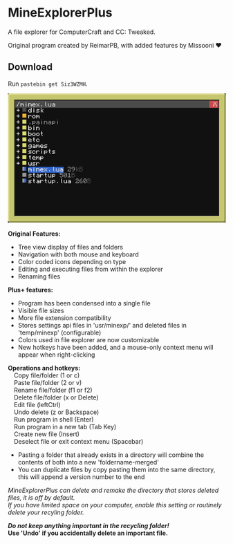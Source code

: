 # MineExplorerPlus

A file explorer for ComputerCraft and CC: Tweaked. 

Original program created by ReimarPB, 
with added features by Missooni ♥

## Download
Run `pastebin get Siz3WZMH`.

![Screenshot](screenshot.png)

**Original Features:**
- Tree view display of files and folders
- Navigation with both mouse and keyboard
- Color coded icons depending on type
- Editing and executing files from within the explorer
- Renaming files

**Plus+ features:**
- Program has been condensed into a single file
- Visible file sizes
- More file extension compatibility
- Stores settings api files in 'usr/minexp/' and deleted files in 'temp/minexp' (configurable)
- Colors used in file explorer are now customizable
- New hotkeys have been added, and a mouse-only context menu will appear when right-clicking

**Operations and hotkeys:**\
 Copy file/folder (1 or c)\
 Paste file/folder (2 or v)\
 Rename file/folder (f1 or f2)\
 Delete file/folder (x or Delete)\
 Edit file (leftCtrl)\
 Undo delete (z or Backspace)\
 Run program in shell (Enter)\
 Run program in a new tab (Tab Key)\
 Create new file (Insert)\
 Deselect file or exit context menu (Spacebar)

- Pasting a folder that already exists in a directory will combine the contents of both into a new 'foldername-merged'
- You can duplicate files by copy pasting them into the same directory, this will append a version number to the end

*MineExplorerPlus can delete and remake the directory that stores deleted files, it is off by default.*\
*If you have limited space on your computer, enable this setting or routinely delete your recyling folder.*

_**Do not keep anything important in the recycling folder!**_\
**Use 'Undo' if you accidentally delete an important file.**
